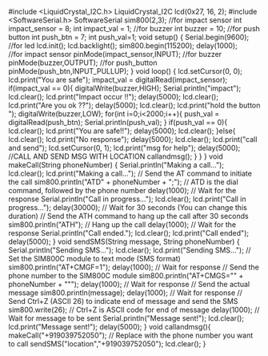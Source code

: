 
#include <LiquidCrystal_I2C.h>
LiquidCrystal_I2C lcd(0x27, 16, 2); 
#include <SoftwareSerial.h>
SoftwareSerial sim800(2,3); 
//for impact sensor
int impact_sensor = 8;
int impact_val = 1;
//for buzzer
int buzzer = 10;
//for push button
int push_btn = 7;
int push_val=1;
void setup() {
   Serial.begin(9600);	
  //for led
  lcd.init();
  lcd.backlight();
  sim800.begin(115200);
  delay(1000);  
  //for impact sensor
  pinMode(impact_sensor,INPUT);
  //for buzzer
  pinMode(buzzer,OUTPUT);
  //for push_button
  pinMode(push_btn,INPUT_PULLUP);
}
void loop() {
 lcd.setCursor(0, 0);
  lcd.print("You are safe");
impact_val = digitalRead(impact_sensor);
if(impact_val == 0){
  digitalWrite(buzzer,HIGH);
  Serial.println("impact");
  lcd.clear();
  lcd.print("Impact occur !!");
  delay(5000);
  lcd.clear();
  lcd.print("Are you ok ??");
  delay(5000);
  lcd.clear();
  lcd.print("hold the button ");
  digitalWrite(buzzer,LOW);
for(int i=0;i<2000;i++){
push_val = digitalRead(push_btn);
Serial.println(push_val);
}
if(push_val == 0){
    lcd.clear();
  lcd.print("You are safe!!");
  delay(5000);
  lcd.clear();
}else{
  lcd.clear();
  lcd.print("No response");
  delay(5000);
  lcd.clear();
  lcd.print("call and send");
  lcd.setCursor(0, 1);
  lcd.print("msg for help");
  delay(5000);
  //CALL AND SEND MSG WITH LOCATION 
   callandmsg();
}
}
}
void makeCall(String phoneNumber) {
  Serial.println("Making a call...");
  lcd.clear();
  lcd.print("Making a call...");
  // Send the AT command to initiate the call
  sim800.println("ATD" + phoneNumber + ";");  // ATD is the dial command, followed by the phone number
  delay(1000);  // Wait for the response
  Serial.println("Call in progress...");
  lcd.clear();
  lcd.print("Call in progress...");
  delay(30000);  // Wait for 30 seconds (You can change this duration)
  // Send the ATH command to hang up the call after 30 seconds
  sim800.println("ATH");  // Hang up the call
  delay(1000);  // Wait for the response
  Serial.println("Call ended.");
  lcd.clear();
  lcd.print("Call ended");
  delay(5000);
}
void sendSMS(String message, String phoneNumber) {
  Serial.println("Sending SMS...");
  lcd.clear();
  lcd.print("Sending SMS...");
  // Set the SIM800C module to text mode (SMS format)
  sim800.println("AT+CMGF=1");
  delay(1000);  // Wait for response
  // Send the phone number to the SIM800C module
  sim800.println("AT+CMGS=\"" + phoneNumber + "\"");
  delay(1000);  // Wait for response
  // Send the actual message
  sim800.println(message);
  delay(1000);  // Wait for response
  // Send Ctrl+Z (ASCII 26) to indicate end of message and send the SMS
  sim800.write(26);  // Ctrl+Z is ASCII code for end of message
  delay(1000);  // Wait for message to be sent
  Serial.println("Message sent!");
  lcd.clear();
  lcd.print("Message sent!");
  delay(5000);
}
void callandmsg(){
makeCall("+919039752050");  // Replace with the phone number you want to call
sendSMS("location","+919039752050");
lcd.clear();
}
